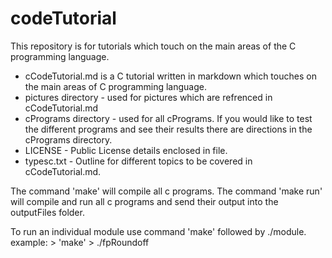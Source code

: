 # codeTutorial
This repository is for tutorials which touch on the main areas of the C programming language.


- cCodeTutorial.md is a C tutorial written in markdown which touches on the main areas of C programming language.
- pictures directory - used for pictures which are refrenced in cCodeTutorial.md
- cPrograms directory - used for all cPrograms. If you would like to test the different programs and see their results there are directions in the cPrograms directory.
- LICENSE - Public License details enclosed in file.
- typesc.txt - Outline for different topics to be covered in cCodeTutorial.md.


The command 'make' will compile all c programs.
The command 'make run' will compile and run all c programs and send their output into the outputFiles folder.

To run an individual module use command 'make' followed by ./module.
example:
        > 'make'
        > ./fpRoundoff
